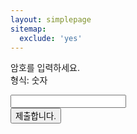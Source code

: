 ```yaml
---
layout: simplepage
sitemap:
  exclude: 'yes'
---
```


<p>
암호를 입력하세요. <br>
형식: 숫자 <br>
  
  <form action = 'answer1.html'>
    <input id = 'passcode' type='text' autocomplete='off'/><br>
    <input type = 'submit' value = '제출합니다.'>
  </form>
</p>


<!-- Adding the glitch effect -->
<script> document.getElementsByTagName('body')[0].classList.add('glitch'); </script>

